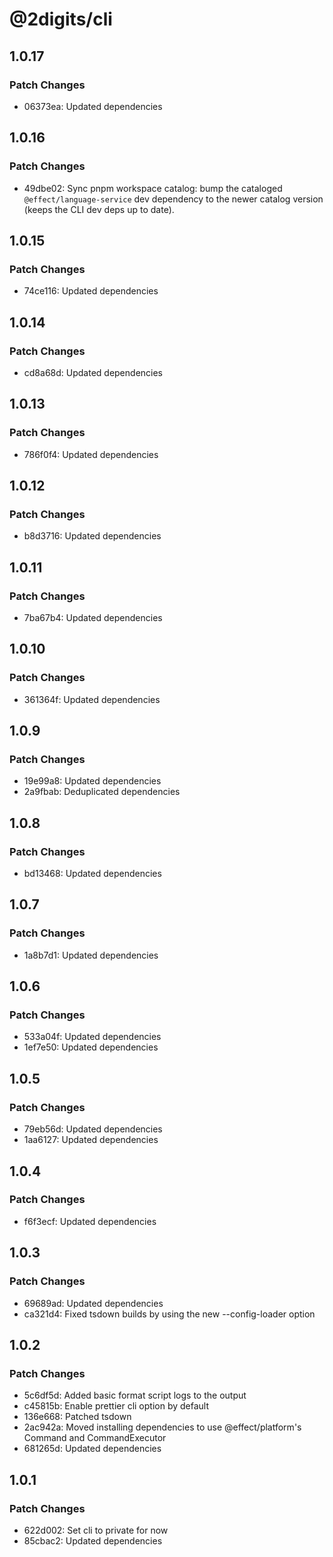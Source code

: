 # @2digits/cli

## 1.0.17

### Patch Changes

- 06373ea: Updated dependencies

## 1.0.16

### Patch Changes

- 49dbe02: Sync pnpm workspace catalog: bump the cataloged `@effect/language-service` dev dependency to the newer catalog version (keeps the CLI dev deps up to date).

## 1.0.15

### Patch Changes

- 74ce116: Updated dependencies

## 1.0.14

### Patch Changes

- cd8a68d: Updated dependencies

## 1.0.13

### Patch Changes

- 786f0f4: Updated dependencies

## 1.0.12

### Patch Changes

- b8d3716: Updated dependencies

## 1.0.11

### Patch Changes

- 7ba67b4: Updated dependencies

## 1.0.10

### Patch Changes

- 361364f: Updated dependencies

## 1.0.9

### Patch Changes

- 19e99a8: Updated dependencies
- 2a9fbab: Deduplicated dependencies

## 1.0.8

### Patch Changes

- bd13468: Updated dependencies

## 1.0.7

### Patch Changes

- 1a8b7d1: Updated dependencies

## 1.0.6

### Patch Changes

- 533a04f: Updated dependencies
- 1ef7e50: Updated dependencies

## 1.0.5

### Patch Changes

- 79eb56d: Updated dependencies
- 1aa6127: Updated dependencies

## 1.0.4

### Patch Changes

- f6f3ecf: Updated dependencies

## 1.0.3

### Patch Changes

- 69689ad: Updated dependencies
- ca321d4: Fixed tsdown builds by using the new --config-loader option

## 1.0.2

### Patch Changes

- 5c6df5d: Added basic format script logs to the output
- c45815b: Enable prettier cli option by default
- 136e668: Patched tsdown
- 2ac942a: Moved installing dependencies to use @effect/platform's Command and CommandExecutor
- 681265d: Updated dependencies

## 1.0.1

### Patch Changes

- 622d002: Set cli to private for now
- 85cbac2: Updated dependencies
